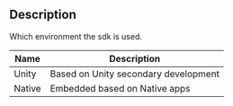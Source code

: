 ## Description

Which environment the sdk is used.

| Name   | Description                          |
| ------ | ------------------------------------ |
| Unity  | Based on Unity secondary development |
| Native | Embedded based on Native apps        |
